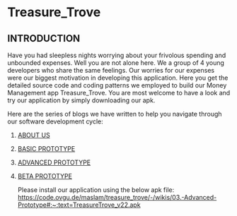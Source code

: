 # Treasure_Trove


## INTRODUCTION <br>
Have you had sleepless nights worrying about your frivolous spending and unbounded expenses. Well you are not alone here. We a group of 4 young developers who share the same feelings. Our worries for our expenses were our biggest motivation in developing this application. Here you get the detailed source code and coding patterns we employed to build our Money Management app Treasure_Trove. You are most welcome to have a look and try our application by simply downloading our apk.

Here are the series of blogs we have written to help you navigate through our software development cycle:



1. [ABOUT US](https://code.ovgu.de/maslam/treasure_trove/-/wikis/About-our-team)
2. [BASIC PROTOTYPE](https://code.ovgu.de/maslam/treasure_trove/-/wikis/Basic-Prototype)
3. [ADVANCED PROTOTYPE](https://code.ovgu.de/maslam/treasure_trove/-/wikis/Advanced-Prototype)
4. [BETA PROTOTYPE](https://code.ovgu.de/maslam/treasure_trove/-/wikis/Beta-Prototype)
   

   Please install our application using the below apk file:
   https://code.ovgu.de/maslam/treasure_trove/-/wikis/03.-Advanced-Prototype#:~:text=TreasureTrove_v22.apk
  
 







